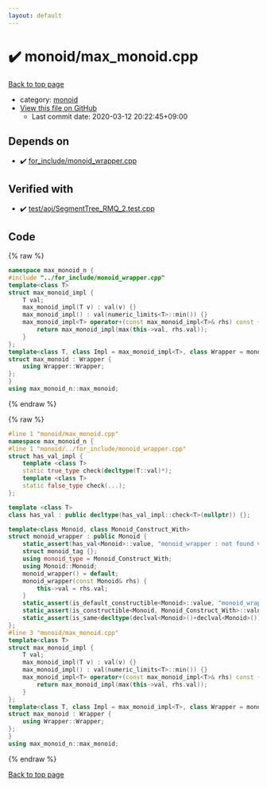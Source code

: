 ```yaml
---
layout: default
---
```


<!-- mathjax config similar to math.stackexchange -->
<script type="text/javascript" async
  src="https://cdnjs.cloudflare.com/ajax/libs/mathjax/2.7.5/MathJax.js?config=TeX-MML-AM_CHTML">
</script>
<script type="text/x-mathjax-config">
  MathJax.Hub.Config({
    TeX: { equationNumbers: { autoNumber: "AMS" }},
    tex2jax: {
      inlineMath: [ ['$','$'] ],
      processEscapes: true
    },
    "HTML-CSS": { matchFontHeight: false },
    displayAlign: "left",
    displayIndent: "2em"
  });
</script>

<script type="text/javascript" src="https://cdnjs.cloudflare.com/ajax/libs/jquery/3.4.1/jquery.min.js"></script>
<script src="https://cdn.jsdelivr.net/npm/jquery-balloon-js@1.1.2/jquery.balloon.min.js" integrity="sha256-ZEYs9VrgAeNuPvs15E39OsyOJaIkXEEt10fzxJ20+2I=" crossorigin="anonymous"></script>
<script type="text/javascript" src="../../assets/js/copy-button.js"></script>
<link rel="stylesheet" href="../../assets/css/copy-button.css" />


# :heavy_check_mark: monoid/max_monoid.cpp

<a href="../../index.html">Back to top page</a>

* category: <a href="../../index.html#c3437aaac8e99d51d51e80f390e49b05">monoid</a>
* <a href="{{ site.github.repository_url }}/blob/master/monoid/max_monoid.cpp">View this file on GitHub</a>
    - Last commit date: 2020-03-12 20:22:45+09:00




## Depends on

* :heavy_check_mark: <a href="../for_include/monoid_wrapper.cpp.html">for_include/monoid_wrapper.cpp</a>


## Verified with

* :heavy_check_mark: <a href="../../verify/test/aoj/SegmentTree_RMQ_2.test.cpp.html">test/aoj/SegmentTree_RMQ_2.test.cpp</a>


## Code

<a id="unbundled"></a>
{% raw %}
```cpp
namespace max_monoid_n {
#include "../for_include/monoid_wrapper.cpp"
template<class T>
struct max_monoid_impl {
	T val;
	max_monoid_impl(T v) : val(v) {}
	max_monoid_impl() : val(numeric_limits<T>::min()) {}
	max_monoid_impl<T> operator+(const max_monoid_impl<T>& rhs) const {
		return max_monoid_impl(max(this->val, rhs.val));
	}
};
template<class T, class Impl = max_monoid_impl<T>, class Wrapper = monoid_wrapper<Impl, T>>
struct max_monoid : Wrapper {
	using Wrapper::Wrapper;
};
}
using max_monoid_n::max_monoid;
```
{% endraw %}

<a id="bundled"></a>
{% raw %}
```cpp
#line 1 "monoid/max_monoid.cpp"
namespace max_monoid_n {
#line 1 "monoid/../for_include/monoid_wrapper.cpp"
struct has_val_impl {
	template <class T>
	static true_type check(decltype(T::val)*);
	template <class T>
	static false_type check(...);
};

template <class T>
class has_val : public decltype(has_val_impl::check<T>(nullptr)) {};

template<class Monoid, class Monoid_Construct_With>
struct monoid_wrapper : public Monoid {
	static_assert(has_val<Monoid>::value, "monoid_wrapper : not found val.");
	struct monoid_tag {};
	using monoid_type = Monoid_Construct_With;
	using Monoid::Monoid;
	monoid_wrapper() = default;
	monoid_wrapper(const Monoid& rhs) {
		this->val = rhs.val;
	}
	static_assert(is_default_constructible<Monoid>::value, "monoid_wrapper : cannot construct(defalut).");
	static_assert(is_constructible<Monoid, Monoid_Construct_With>::value, "monoid_wrapper : cannot construct(Monoid_Construct_With).");
	static_assert(is_same<decltype(declval<Monoid>()+declval<Monoid>()), Monoid>::value, "monoid_wrapper : cannot +");
};
#line 3 "monoid/max_monoid.cpp"
template<class T>
struct max_monoid_impl {
	T val;
	max_monoid_impl(T v) : val(v) {}
	max_monoid_impl() : val(numeric_limits<T>::min()) {}
	max_monoid_impl<T> operator+(const max_monoid_impl<T>& rhs) const {
		return max_monoid_impl(max(this->val, rhs.val));
	}
};
template<class T, class Impl = max_monoid_impl<T>, class Wrapper = monoid_wrapper<Impl, T>>
struct max_monoid : Wrapper {
	using Wrapper::Wrapper;
};
}
using max_monoid_n::max_monoid;

```
{% endraw %}

<a href="../../index.html">Back to top page</a>

